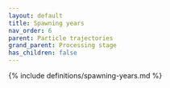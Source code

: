 ```yaml
---
layout: default
title: Spawning years
nav_order: 6
parent: Particle trajectories
grand_parent: Processing stage
has_children: false
---
```

{% include definitions/spawning-years.md %}